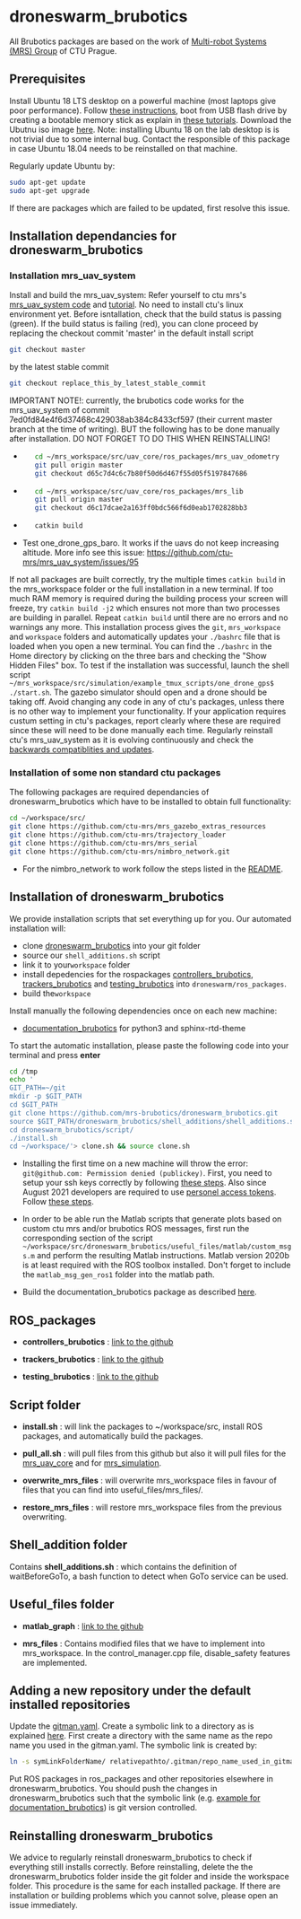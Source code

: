 # droneswarm_brubotics
All Brubotics packages are based on the work of [Multi-robot Systems (MRS) Group](https://github.com/ctu-mrs) of CTU Prague.

## Prerequisites
Install Ubuntu 18 LTS desktop on a powerful machine (most laptops give poor performance). Follow [these instructions](https://ubuntu.com/tutorials/install-ubuntu-desktop#1-overview), boot from USB flash drive by creating a bootable memory stick as explain in [these tutorials](https://ubuntu.com/tutorials?topic=desktop). Download the Ubutnu iso image [here](https://releases.ubuntu.com/18.04.5/?_ga=2.174344866.1802272398.1615489706-53843902.1615489706).
Note: installing Ubuntu 18 on the lab desktop is is not trivial due to some internal bug. Contact the responsible of this package in case Ubuntu 18.04 needs to be reinstalled on that machine.

Regularly update Ubuntu by:
```bash
sudo apt-get update
sudo apt-get upgrade
```
If there are packages which are failed to be updated, first resolve this issue.
## Installation dependancies for droneswarm_brubotics 
### Installation mrs_uav_system
Install and build the mrs_uav_system:
Refer yourself to ctu mrs's [mrs_uav_system code](https://github.com/ctu-mrs/mrs_uav_system#installation) and [tutorial](https://ctu-mrs.github.io/). No need to install ctu's linux environment yet. Before isntallation, check that the build status is passing (green). If the build status is failing (red), you can clone proceed by replacing the checkout commit 'master' in the default install script
```bash
git checkout master
```
by the latest stable commit
```bash
git checkout replace_this_by_latest_stable_commit
```
IMPORTANT NOTE!: currently, the brubotics code works for the mrs_uav_system of commit 7ed0fd84e4f6d37468c429038ab384c8433cf597 (their current master branch at the time of writing). BUT the following has to be done manually after installation. DO NOT FORGET TO DO THIS WHEN REINSTALLING!
  * ```bash 
       cd ~/mrs_workspace/src/uav_core/ros_packages/mrs_uav_odometry
       git pull origin master
       git checkout d65c7d4c6c7b80f50d6d467f55d05f5197847686
       ```
  * ```bash 
       cd ~/mrs_workspace/src/uav_core/ros_packages/mrs_lib
       git pull origin master
       git checkout d6c17dcae2a163ff0bdc566f6d0eab1702828bb3 
       ```
  * ```bash
       catkin build 
       ```
  * Test one_drone_gps_baro. It works if the uavs do not keep increasing altitude. More info see this issue: https://github.com/ctu-mrs/mrs_uav_system/issues/95

If not all packages are built correctly, try the multiple times ```catkin build``` in the mrs_workspace folder or the full installation in a new terminal.
If too much RAM memory is required during the building process your screen will freeze, try ```catkin build -j2``` which ensures not more than two processes are building in parallel. Repeat ```catkin build``` until there are no errors and no warnings any more.
This installation process gives the ```git```, ```mrs_workspace``` and ```workspace``` folders and automatically updates your ```./bashrc``` file that is loaded when you open a new terminal. You can find the ```./bashrc``` in the Home directory by clicking on the three bars and checking the "Show Hidden Files" box.
To test if the installation was successful, launch the shell script ```~/mrs_workspace/src/simulation/example_tmux_scripts/one_drone_gps$ ./start.sh```. The gazebo simulator should open and a drone should be taking off.
Avoid changing any code in any of ctu's packages, unless there is no other way to implement your functionality. If your application requires custum setting in ctu's packages, report clearly where these are required since these will need to be done manually each time.
Regularly reinstall ctu's mrs_uav_system as it is evolving continuously and check the [backwards compatiblities and updates](https://github.com/ctu-mrs/mrs_uav_system#installation).

### Installation of some non standard ctu packages
The following packages are required dependancies of droneswarm_brubotics which have to be installed to obtain full functionality:
```bash
cd ~/workspace/src/
git clone https://github.com/ctu-mrs/mrs_gazebo_extras_resources
git clone https://github.com/ctu-mrs/trajectory_loader 
git clone https://github.com/ctu-mrs/mrs_serial
git clone https://github.com/ctu-mrs/nimbro_network.git
```
* For the nimbro_network to work follow the steps listed in the [README](https://github.com/ctu-mrs/nimbro_network).

## Installation of droneswarm_brubotics
We provide installation scripts that set everything up for you. Our automated installation will:
* clone [droneswarm_brubotics](https://github.com/mrs-brubotics/droneswarm_brubotics) into your git folder
* source our ```shell_additions.sh``` script
* link it to your```workspace``` folder
* install depedencies for the rospackages [controllers_brubotics](https://github.com/mrs-brubotics/controllers_brubotics), [trackers_brubotics](https://github.com/mrs-brubotics/trackers_brubotics) and [testing_brubotics](https://github.com/mrs-brubotics/testing_brubotics) into ```droneswarm/ros_packages```.
* build the```workspace```

Install manually the following dependencies once on each new machine:
* [documentation_brubotics](https://github.com/mrs-brubotics/documentation_brubotics/blob/main/README.md) for python3 and sphinx-rtd-theme

To start the automatic installation, please paste the following code into your terminal and press **enter**
```bash
cd /tmp
echo '
GIT_PATH=~/git
mkdir -p $GIT_PATH
cd $GIT_PATH
git clone https://github.com/mrs-brubotics/droneswarm_brubotics.git
source $GIT_PATH/droneswarm_brubotics/shell_additions/shell_additions.sh
cd droneswarm_brubotics/script/
./install.sh
cd ~/workspace/'> clone.sh && source clone.sh
```
* Installing the first time on a new machine will throw the error: ```git@github.com: Permission denied (publickey)```. First, you need to setup your ssh keys correctly by following [these steps](https://docs.github.com/en/github/authenticating-to-github/generating-a-new-ssh-key-and-adding-it-to-the-ssh-agent). Also since August 2021 developers are required to use [personel access tokens](https://github.blog/2020-12-15-token-authentication-requirements-for-git-operations/). Follow [these steps](https://docs.github.com/en/github/authenticating-to-github/keeping-your-account-and-data-secure/creating-a-personal-access-token).

* In order to be able run the Matlab scripts that generate plots based on custom ctu mrs and/or brubotics ROS messages, first run the corresponding section of the script ```~/workspace/src/droneswarm_brubotics/useful_files/matlab/custom_msgs.m``` and perform the resulting Matlab instructions. Matlab version 2020b is at least required with the ROS toolbox installed. Don't forget to include the ```matlab_msg_gen_ros1``` folder into the matlab path. 

* Build the documentation_brubotics package as described [here](https://github.com/mrs-brubotics/documentation_brubotics).

## ROS_packages

* __controllers_brubotics__ : [link to the github](https://github.com/mrs-brubotics/controllers_brubotics)

* __trackers_brubotics__ : [link to the github](https://github.com/mrs-brubotics/trackers_brubotics)

* __testing_brubotics__ : [link to the github](https://github.com/mrs-brubotics/testing_brubotics)

## Script folder

* __install.sh__ : will link the packages to ~/workspace/src, install ROS packages, and automatically build the packages.

* __pull_all.sh__ : will pull files from this github but also it will pull files for the [mrs_uav_core](https://github.com/ctu-mrs/uav_core) and for [mrs_simulation](https://github.com/ctu-mrs/simulation).

* __overwrite_mrs_files__ : will overwrite mrs_workspace files in favour of files that you can find into useful_files/mrs_files/.

* __restore_mrs_files__ : will restore mrs_workspace files from the previous overwriting.

## Shell_addition folder

Contains __shell_additions.sh__ : which contains the definition of waitBeforeGoTo, a bash function to detect when GoTo service can be used.

## Useful_files folder

* __matlab_graph__ : [link to the github](https://github.com/mrs-brubotics/MatlabGraphs)

* __mrs_files__ : Contains modified files that we have to implement into mrs_workspace. In the control_manager.cpp file, disable_safety features are implemented.

## Adding a new repository under the default installed repositories
Update the [gitman.yaml](https://github.com/mrs-brubotics/droneswarm_brubotics/blob/master/.gitman.yml).
Create a symbolic link to a directory as is explained [here](https://linuxize.com/post/how-to-create-symbolic-links-in-linux-using-the-ln-command/). First create a directory with the same name as the repo name you used in the gitman.yaml. The symbolic link is created by:
```bash
ln -s symLinkFolderName/ relativepathto/.gitman/repo_name_used_in_gitman.yaml
```
Put ROS packages in ros_packages and other repositories elsewhere in droneswarm_brubotics. You should push the changes in droneswarm_brubotics such that the symbolic link (e.g. [example for documentation_brubotics](https://github.com/mrs-brubotics/droneswarm_brubotics/blob/master/documentation_brubotics)) is git version controlled.

## Reinstalling droneswarm_brubotics
We advice to regularly reinstall droneswarm_brubotics to check if everything still installs correctly.
Before reinstalling, delete the the droneswarm_brubotics folder inside the git folder and inside the workspace folder.
This procedure is the same for each installed package. 
If there are installation or building problems which you cannot solve, please open an issue immediately.
